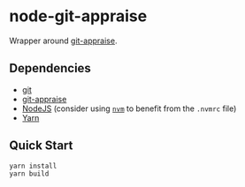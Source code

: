 # node-git-appraise

Wrapper around [git-appraise](https://github.com/google/git-appraise).

## Dependencies

* [git](https://git-scm.com/)
* [git-appraise](https://github.com/google/git-appraise)
* [NodeJS](https://nodejs.org/) (consider using [`nvm`](https://github.com/creationix/nvm) to benefit from the `.nvmrc` file)
* [Yarn](https://yarnpkg.com/)

## Quick Start

```bash
yarn install
yarn build
```

